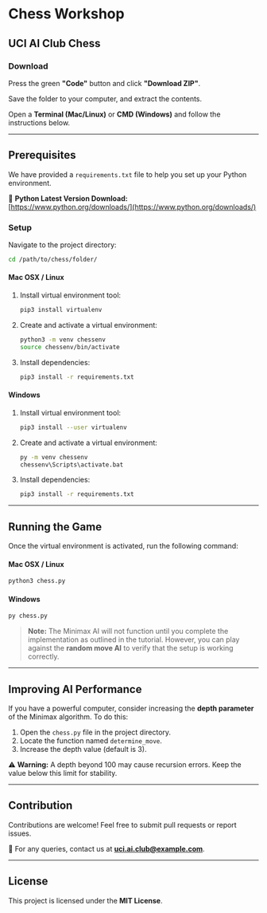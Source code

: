 # Chess Workshop
## UCI AI Club Chess

### Download

Press the green **"Code"** button and click **"Download ZIP"**.

Save the folder to your computer, and extract the contents.

Open a **Terminal (Mac/Linux)** or **CMD (Windows)** and follow the instructions below.

---

## Prerequisites

We have provided a `requirements.txt` file to help you set up your Python environment.

🔗 **Python Latest Version Download:**  
[https://www.python.org/downloads/](https://www.python.org/downloads/)

### Setup

Navigate to the project directory:
```sh
cd /path/to/chess/folder/
```

#### Mac OSX / Linux

1. Install virtual environment tool:
   ```sh
   pip3 install virtualenv
   ```
2. Create and activate a virtual environment:
   ```sh
   python3 -m venv chessenv
   source chessenv/bin/activate
   ```
3. Install dependencies:
   ```sh
   pip3 install -r requirements.txt
   ```

#### Windows

1. Install virtual environment tool:
   ```sh
   pip3 install --user virtualenv
   ```
2. Create and activate a virtual environment:
   ```sh
   py -m venv chessenv
   chessenv\Scripts\activate.bat
   ```
3. Install dependencies:
   ```sh
   pip3 install -r requirements.txt
   ```

---

## Running the Game

Once the virtual environment is activated, run the following command:

#### Mac OSX / Linux
```sh
python3 chess.py
```

#### Windows
```sh
py chess.py
```

> **Note:** The Minimax AI will not function until you complete the implementation as outlined in the tutorial. However, you can play against the **random move AI** to verify that the setup is working correctly.

---

## Improving AI Performance

If you have a powerful computer, consider increasing the **depth parameter** of the Minimax algorithm. To do this:
1. Open the `chess.py` file in the project directory.
2. Locate the function named `determine_move`.
3. Increase the depth value (default is 3).

⚠️ **Warning:** A depth beyond 100 may cause recursion errors. Keep the value below this limit for stability.

---

## Contribution

Contributions are welcome! Feel free to submit pull requests or report issues.

📧 For any queries, contact us at **uci.ai.club@example.com**.

---

## License

This project is licensed under the **MIT License**.

